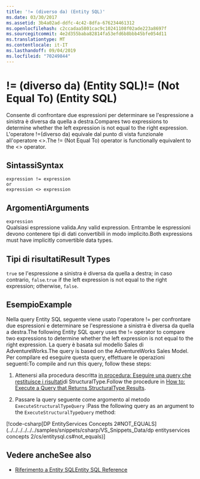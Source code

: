 ```yaml
---
title: '!= (diverso da) (Entity SQL)'
ms.date: 03/30/2017
ms.assetid: 3b4a02ad-ddfc-4c42-8dfa-676234461312
ms.openlocfilehash: c2ccadaa5801cac9c10241108f02ade223a8697f
ms.sourcegitcommit: 4e2d355baba82814fa53efd6b8bbb45bfe054d11
ms.translationtype: MT
ms.contentlocale: it-IT
ms.lasthandoff: 09/04/2019
ms.locfileid: "70249844"
---
```

# <a name="-not-equal-to-entity-sql"></a><span data-ttu-id="4f35c-102">!= (diverso da) (Entity SQL)</span><span class="sxs-lookup"><span data-stu-id="4f35c-102">!= (Not Equal To) (Entity SQL)</span></span>
<span data-ttu-id="4f35c-103">Consente di confrontare due espressioni per determinare se l'espressione a sinistra è diversa da quella a destra.</span><span class="sxs-lookup"><span data-stu-id="4f35c-103">Compares two expressions to determine whether the left expression is not equal to the right expression.</span></span> <span data-ttu-id="4f35c-104">L'operatore !=(diverso da) equivale dal punto di vista funzionale all'operatore <>.</span><span class="sxs-lookup"><span data-stu-id="4f35c-104">The != (Not Equal To) operator is functionally equivalent to the <> operator.</span></span>  
  
## <a name="syntax"></a><span data-ttu-id="4f35c-105">Sintassi</span><span class="sxs-lookup"><span data-stu-id="4f35c-105">Syntax</span></span>  
  
```  
expression != expression  
or  
expression <> expression  
```  
  
## <a name="arguments"></a><span data-ttu-id="4f35c-106">Argomenti</span><span class="sxs-lookup"><span data-stu-id="4f35c-106">Arguments</span></span>  
 `expression`  
 <span data-ttu-id="4f35c-107">Qualsiasi espressione valida.</span><span class="sxs-lookup"><span data-stu-id="4f35c-107">Any valid expression.</span></span> <span data-ttu-id="4f35c-108">Entrambe le espressioni devono contenere tipi di dati convertibili in modo implicito.</span><span class="sxs-lookup"><span data-stu-id="4f35c-108">Both expressions must have implicitly convertible data types.</span></span>  
  
## <a name="result-types"></a><span data-ttu-id="4f35c-109">Tipi di risultati</span><span class="sxs-lookup"><span data-stu-id="4f35c-109">Result Types</span></span>  
 <span data-ttu-id="4f35c-110">`true` se l'espressione a sinistra è diversa da quella a destra; in caso contrario, `false`.</span><span class="sxs-lookup"><span data-stu-id="4f35c-110">`true` if the left expression is not equal to the right expression; otherwise, `false`.</span></span>  
  
## <a name="example"></a><span data-ttu-id="4f35c-111">Esempio</span><span class="sxs-lookup"><span data-stu-id="4f35c-111">Example</span></span>  
 <span data-ttu-id="4f35c-112">Nella query Entity SQL seguente viene usato l'operatore != per confrontare due espressioni e determinare se l'espressione a sinistra è diversa da quella a destra.</span><span class="sxs-lookup"><span data-stu-id="4f35c-112">The following Entity SQL query uses the != operator to compare two expressions to determine whether the left expression is not equal to the right expression.</span></span> <span data-ttu-id="4f35c-113">La query è basata sul modello Sales di AdventureWorks.</span><span class="sxs-lookup"><span data-stu-id="4f35c-113">The query is based on the AdventureWorks Sales Model.</span></span> <span data-ttu-id="4f35c-114">Per compilare ed eseguire questa query, effettuare le operazioni seguenti:</span><span class="sxs-lookup"><span data-stu-id="4f35c-114">To compile and run this query, follow these steps:</span></span>  
  
1. <span data-ttu-id="4f35c-115">Attenersi alla procedura descritta [in procedura: Eseguire una query che restituisce i risultati](../how-to-execute-a-query-that-returns-structuraltype-results.md)di StructuralType.</span><span class="sxs-lookup"><span data-stu-id="4f35c-115">Follow the procedure in [How to: Execute a Query that Returns StructuralType Results](../how-to-execute-a-query-that-returns-structuraltype-results.md).</span></span>  
  
2. <span data-ttu-id="4f35c-116">Passare la query seguente come argomento al metodo `ExecuteStructuralTypeQuery` :</span><span class="sxs-lookup"><span data-stu-id="4f35c-116">Pass the following query as an argument to the `ExecuteStructuralTypeQuery` method:</span></span>  
  
 [!code-csharp[DP EntityServices Concepts 2#NOT_EQUALS](../../../../../../samples/snippets/csharp/VS_Snippets_Data/dp entityservices concepts 2/cs/entitysql.cs#not_equals)]  
  
## <a name="see-also"></a><span data-ttu-id="4f35c-117">Vedere anche</span><span class="sxs-lookup"><span data-stu-id="4f35c-117">See also</span></span>

- [<span data-ttu-id="4f35c-118">Riferimento a Entity SQL</span><span class="sxs-lookup"><span data-stu-id="4f35c-118">Entity SQL Reference</span></span>](entity-sql-reference.md)
